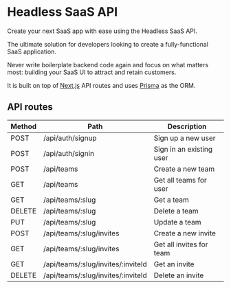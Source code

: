 # Headless SaaS API

Create your next SaaS app with ease using the Headless SaaS API.

The ultimate solution for developers looking to create a fully-functional SaaS application.

Never write boilerplate backend code again and focus on what matters most: building your SaaS UI to attract and retain customers.

It is built on top of [Next.js](https://nextjs.org/) API routes and uses [Prisma](https://www.prisma.io/) as the ORM.

## API routes

| Method | Path                               | Description              |
| ------ | ---------------------------------- | ------------------------ |
| POST   | /api/auth/signup                   | Sign up a new user       |
| POST   | /api/auth/signin                   | Sign in an existing user |
| POST   | /api/teams                         | Create a new team        |
| GET    | /api/teams                         | Get all teams for user   |
| GET    | /api/teams/:slug                   | Get a team               |
| DELETE | /api/teams/:slug                   | Delete a team            |
| PUT    | /api/teams/:slug                   | Update a team            |
| POST   | /api/teams/:slug/invites           | Create a new invite      |
| GET    | /api/teams/:slug/invites           | Get all invites for team |
| GET    | /api/teams/:slug/invites/:inviteId | Get an invite            |
| DELETE | /api/teams/:slug/invites/:inviteId | Delete an invite         |

